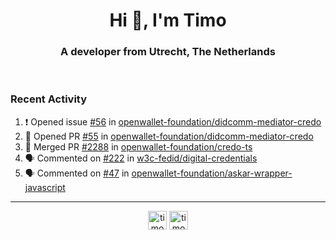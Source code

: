 <h1 align="center">Hi 👋, I'm Timo</h1>
<h3 align="center">A developer from Utrecht, The Netherlands</h3>
<br/>
<!-- https://github.com/rahuldkjain/github-profile-readme-generator --!>

<!--  <p align="left"><img src="https://github-readme-stats.vercel.app/api?username=timoglastra&show_icons=true&count_private=true&" alt="timoglastra" /></p> --!>

<!--
Github language stats
<p align="left"><img src="https://github-readme-stats.vercel.app/api/top-langs/?username=timoglastra&layout=compact" alt="timoglastra" /><p>
-->

<!-- Codestats language stats -->
<!-- <p align="left"><img src="https://codestats-readme.vercel.app/api/top-langs/?username=timoglastra&layout=compact&language_count=12" alt="timoglastra" /><p>    --!>
  
<h3>Recent Activity</h3>

<!--START_SECTION:activity-->
1. ❗ Opened issue [#56](https://github.com/openwallet-foundation/didcomm-mediator-credo/issues/56) in [openwallet-foundation/didcomm-mediator-credo](https://github.com/openwallet-foundation/didcomm-mediator-credo)
2. 💪 Opened PR [#55](https://github.com/openwallet-foundation/didcomm-mediator-credo/pull/55) in [openwallet-foundation/didcomm-mediator-credo](https://github.com/openwallet-foundation/didcomm-mediator-credo)
3. 🎉 Merged PR [#2288](https://github.com/openwallet-foundation/credo-ts/pull/2288) in [openwallet-foundation/credo-ts](https://github.com/openwallet-foundation/credo-ts)
4. 🗣 Commented on [#222](https://github.com/w3c-fedid/digital-credentials/issues/222#issuecomment-2886905596) in [w3c-fedid/digital-credentials](https://github.com/w3c-fedid/digital-credentials)
5. 🗣 Commented on [#47](https://github.com/openwallet-foundation/askar-wrapper-javascript/issues/47#issuecomment-2886887991) in [openwallet-foundation/askar-wrapper-javascript](https://github.com/openwallet-foundation/askar-wrapper-javascript)
<!--END_SECTION:activity-->

---

<p align="center">
<a href="https://twitter.com/timoglastra" target="blank"><img align="center" src="https://cdn.jsdelivr.net/npm/simple-icons@3.0.1/icons/twitter.svg" alt="timoglastra" height="30" width="30" /></a>
<a href="https://linkedin.com/in/timoglastra" target="blank"><img align="center" src="https://cdn.jsdelivr.net/npm/simple-icons@3.0.1/icons/linkedin.svg" alt="timoglastra" height="30" width="30" /></a>
</p>



